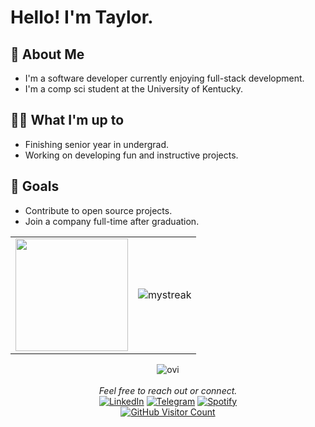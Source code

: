 # Hello! I'm Taylor.

## 📖 About Me
- I'm a software developer currently enjoying full-stack development.
- I'm a comp sci student at the University of Kentucky.

## 👨‍💻 What I'm up to
- Finishing senior year in undergrad.
- Working on developing fun and instructive projects.

## 🥅 Goals
- Contribute to open source projects.
- Join a company full-time after graduation.

<table border="0">
    <tr>
        <td>
            <img height="180em" src="https://github-readme-stats.vercel.app/api?username=STaylorT&show_icons=true&hide_border=true&&count_private=true&include_all_commits=true&theme=rose_pine" />
        </td>
        <td>
            <img src="https://github-readme-streak-stats.herokuapp.com/?user=STaylorT&theme=tokyonight" alt="mystreak"/>
        </td>
    </tr>
</table>

<div align='center'>
    <img src="https://github-readme-stats.vercel.app/api/top-langs?username=STaylorT&show_icons=true&locale=en&layout=compact&theme=dark" alt="ovi" />
</div>

<!--START_SECTION:waka-->
<!--END_SECTION:waka-->

<!-- <details>
<summary>A list of things</summary>
<ul>
<li> this </li>
<li> and that </li>
<li> and this too </li>
</ul>
</details>  -->
</br>
<div align='center'>
    <em>Feel free to reach out or connect.</em>
    </br>
    <a href="https://www.linkedin.com/in/sean-taylor-thomas/" target="_blank"><img src="https://img.shields.io/badge/LinkedIn-%230077B5.svg?&&logo=linkedin&logoColor=white" alt="LinkedIn"></a>
    <!-- <a href="https://www.instagram.com/dhanushka_m/" target="_blank"><img src="https://img.shields.io/badge/Instagram-%23E4405F.svg?&style=flat-square&logo=instagram&logoColor=white" alt="Instagram"></a>
    <a href="https://www.facebook.com/dhanushka.madushan.37" target="_blank"><img src="https://img.shields.io/badge/Facebook-%231877F2.svg?&style=flat-square&logo=facebook&logoColor=white" alt="Facebook"></a>
    -->
    <a href="https://t.me/STaylorT" target="_blank"><img src="https://img.shields.io/badge/-telegram-red?color=white&logo=telegram&logoColor=black" alt="Telegram"></a>
    <a href="https://open.spotify.com/user/taylo.thomas?si=7152b364944d4d27" target="_blank"><img src="https://img.shields.io/badge/Spotify-%231ED760.svg?&&logo=spotify&logoColor=white" alt="Spotify"></a>
    </br>
    <a href="https://github.com/STaylorT/" target="_blank"> <img src="https://visitor-badge.glitch.me/badge?page_id=${STaylorT}.${STaylorT}" alt="GitHub Visitor Count"></a>

</div>

<!---
STaylorT/STaylorT is a ✨ special ✨ repository because its `README.md` (this file) appears on your GitHub profile.
You can click the Preview link to take a look at your changes.
--->
